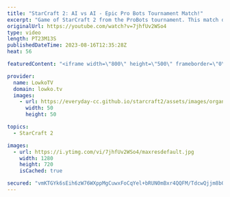 ```yaml
---
title: "StarCraft 2: AI vs AI - Epic Pro Bots Tournament Match!"
excerpt: "Game of StarCraft 2 from the ProBots tournament. This match does not feature two humans that play against each other, instead it is a game between two custom made AIs (artificial intelligence). The gameplay reminds me a lot of Google's AlphaStar, but with far more APM.  Pro Bots YouTube channel: https://www.youtube.com/@ProBotsAI"
originalUrl: https://youtube.com/watch?v=7jhfUv2WSo4
type: video
length: PT23M13S
publishedDateTime: 2023-08-16T12:35:28Z
heat: 56

featuredContent: "<iframe width=\"800\" height=\"500\" frameborder=\"0\" src=\"https://www.youtube.com/embed/7jhfUv2WSo4\" allow=\"accelerometer; autoplay; encrypted-media; gyroscope; picture-in-picture\" allowfullscreen></iframe>"

provider:
  name: LowkoTV
  domain: lowko.tv
  images:
    - url: https://everyday-cc.github.io/starcraft2/assets/images/organizations/lowko.tv-50x50.jpg
      width: 50
      height: 50

topics:
  - StarCraft 2

images:
  - url: https://i.ytimg.com/vi/7jhfUv2WSo4/maxresdefault.jpg
    width: 1280
    height: 720
    isCached: true

secured: "vmKTGYk6sEih6zW76WXppMgCuwxFoCqYel+bRUN0mBxr4QQFM/TdcwQjjm8bOjbcSxbdm5yLdguh8BLONlSq7DIlfFAQfz71SzPjj2fCXYHAl/DDP5mNT45rp4cS78YwQSrlKVpRujp+6S9za1robezwrKGtcuU0tsmfRwOTpnRph1KqjH9pFaoFJN4uAogEZ9wWVvmYULItg/B/umu/eJgdy0pgo8nyXVfwL1mtzj9m1cWgAYI8ptpUGcLgdCchM3CMRW/0B7eGljbingXlUFvGbv2dyyUkC6jTh7ZA+2IYu/++VGQSz9cyiBZEf5Frk/J0nJxNw1TCFfOAnNCQtoIs9OCblrcOYX6BattwE0gnuuKypUBJiKJzmglyteNUQIyY13O4dWKJrdjnT6iKe8dWWq865QfGIxJUA8ZZmevN/A+Yz8rGrKDi2OgkXvNW;pmJM7p3asyJMbwWPP0/WUw=="
---
```


